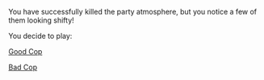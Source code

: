 You have successfully killed the party atmosphere, but you notice a few of them looking shifty!

You decide to play:

[Good Cop](divide_conquer/goodCop.md)

[Bad Cop](divide_conquer/badCop.md)
